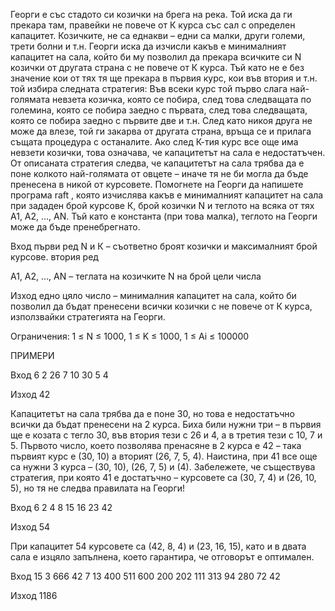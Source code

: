 Георги е със стадото си козички на брега на река. Той иска да ги прекара там, правейки не повече от К курса със сал с определен капацитет. Козичките, не са еднакви – едни са малки, други големи, трети болни и т.н. Георги иска да изчисли какъв е минималният капацитет на сала, който би му позволил да прекара всичките си N козички от другата страна с не повече от К курса.
Тъй като не е без значение кои от тях тя ще прекара в първия курс, кои във втория и т.н. той избира следната стратегия: Във всеки курс той първо слага най-голямата невзета козичка, която се побира, след това следващата по големина, която се побира заедно с първата, след това следващата, която се побира заедно с първите две и т.н. След като никоя друга не може да влезе, той ги закарва от другата страна, връща се и прилага същата процедура с останалите. Ако след К-тия курс все още има невзети козички, това означава, че капацитетът на сала е недостатъчен. От описаната стратегия следва, че капацитетът на сала трябва да е поне колкото най-голямата от овцете – иначе тя не би могла да бъде пренесена в никой от курсовете. Помогнете на Георги да напишете програма raft , която изчислява какъв е минималният капацитет на сала при зададен брой курсове К, брой козички N и теглото на всяка от тях A1, A2, …, AN. Тъй като е константа (при това малка), теглото на Георги може да бъде пренебрегнато.


Вход
първи ред
N и К – съответно броят козички и максималният брой курсове.
втория ред

A1, A2, …, AN – теглата на козичките N на брой цели числа

Изход
едно цяло число – минималния капацитет на сала, който би позволил да бъдат пренесени всички козички с не повече от К курса, използвайки стратегията на Георги.


Ограничения:
1 ≤ N ≤ 1000, 1 ≤ K ≤ 1000, 1 ≤ Ai ≤ 100000

ПРИМЕРИ

Вход
6 2
26 7 10 30 5 4

Изход
42

Капацитетът на сала трябва да е поне 30, но това е недостатъчно всички
да бъдат пренесени на 2 курса. Биха били нужни три – в първия ще е козата с тегло 30, във втория тези с 26 и 4, а в третия тези с 10, 7 и 5. Първото число, което позволява пренасяне в 2 курса е 42 – така първият курс е (30, 10) а вторият (26, 7, 5, 4). Наистина, при 41 все още са нужни 3 курса – (30, 10), (26, 7, 5) и (4). Забележете, че съществува стратегия, при която 41 е достатъчно – курсовете са (30, 7, 4) и (26, 10, 5), но тя не следва правилата на Георги!


Вход
6 2
4 8 15 16 23 42

Изход
54

При капацитет 54 курсовете са (42, 8, 4) и (23, 16, 15), като и в двата сала
е изцяло запълнена, което гарантира, че отговорът е оптимален.


Вход
15 3
666 42 7 13 400 511 600 200 202 111 313 94 280 72 42

Изход
1186